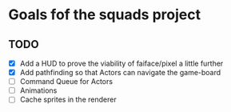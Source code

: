 # Goals fof the squads project

## TODO

- [x] Add a HUD to prove the viability of faiface/pixel a little further
- [x] Add pathfinding so that Actors can navigate the game-board
- [ ] Command Queue for Actors
- [ ] Animations
- [ ] Cache sprites in the renderer
